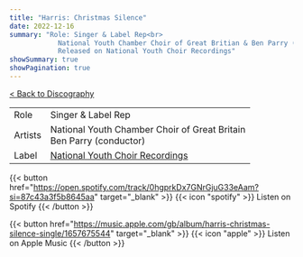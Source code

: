 ```yaml
---
title: "Harris: Christmas Silence"
date: 2022-12-16
summary: "Role: Singer & Label Rep<br>
            National Youth Chamber Choir of Great Britian & Ben Parry (Conductor)<br>
            Released on National Youth Choir Recordings"
showSummary: true
showPagination: true
---
```

[< Back to Discography](/discography)

| | |
|-|-|
|Role|Singer & Label Rep|
|Artists|National Youth Chamber Choir of Great Britain<br>Ben Parry (conductor)|
|Label|[National Youth Choir Recordings](https://www.nationalyouthchoir.org.uk/recordings)

{{< button href="https://open.spotify.com/track/0hgprkDx7GNrGjuG33eAam?si=87c43a3f5b8645aa" target="_blank" >}}
{{< icon "spotify" >}} Listen on Spotify
{{< /button >}}

{{< button href="https://music.apple.com/gb/album/harris-christmas-silence-single/1657675544" target="_blank" >}}
{{< icon "apple" >}} Listen on Apple Music
{{< /button >}}
